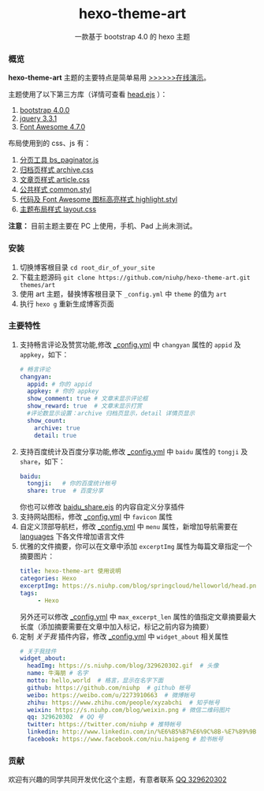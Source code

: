 <h1 align="center">hexo-theme-art</h1>
<p align="center">一款基于 bootstrap 4.0 的 hexo 主题</p>

### 概览

**hexo-theme-art** 主题的主要特点是简单易用  [>>>>>>在线演示](https://www.niuhp.com)。  


主题使用了以下第三方库（详情可查看 [head.ejs](layout/_partial/head.ejs) ）：  
1. [bootstrap 4.0.0](https://getbootstrap.com/docs/4.0/getting-started/introduction/)
2. [jquery 3.3.1](http://api.jquery.com/)
3. [Font Awesome 4.7.0](https://fontawesome.com/)

布局使用到的 css、js 有：  
1. [分页工具 bs_paginator.js](scripts/bs_paginator.js)
2. [归档页样式 archive.css](source/css/archive.css)
3. [文章页样式 article.css](source/css/article.css)
4. [公共样式 common.styl](source/css/common.styl)
5. [代码及 Font Awesome 图标高亮样式 highlight.styl](source/css/highlight.styl)
6. [主题布局样式 layout.css](source/css/layout.css)
    
**注意：** 目前主题主要在 PC 上使用，手机、Pad 上尚未测试。

### 安装

1. 切换博客根目录 `cd root_dir_of_your_site`
2. 下载主题源码 `git clone https://github.com/niuhp/hexo-theme-art.git themes/art`
3. 使用 art 主题，替换博客根目录下 `_config.yml` 中 `theme` 的值为 `art`
4. 执行 `hexo g` 重新生成博客页面

### 主要特性

1. 支持畅言评论及赞赏功能,修改 [_config.yml](_config.yml) 中 `changyan` 属性的 `appid` 及 `appkey`，如下：
    ```yaml
    # 畅言评论
    changyan:
      appid: # 你的 appid
      appkey: # 你的 appkey
      show_comment: true # 文章末显示评论框
      show_reward: true  # 文章末显示打赏
      #评论数显示设置：archive 归档页显示，detail 详情页显示
      show_count:
        archive: true
        detail: true
    ``` 
2. 支持百度统计及百度分享功能,修改 [_config.yml](_config.yml) 中 `baidu` 属性的 `tongji` 及 `share`，如下： 
   ```yaml
   baidu:
     tongji:   # 你的百度统计帐号
     share: true  # 百度分享
   ```
   你也可以修改 [baidu_share.ejs](layout/_plugin/baidu_share.ejs) 的内容自定义分享插件
3. 支持网站图标，修改 [_config.yml](_config.yml) 中 `favicon` 属性   
4. 自定义顶部导航栏，修改 [_config.yml](_config.yml) 中 `menu` 属性，新增加导航需要在 [languages](languages) 下各文件增加语言文件
5. 优雅的文件摘要，你可以在文章中添加 `excerptImg` 属性为每篇文章指定一个摘要图片：  
    ```yaml
    title: hexo-theme-art 使用说明
    categories: Hexo
    excerptImg: https://s.niuhp.com/blog/springcloud/helloworld/head.png
    tags: 
         - Hexo
    ```
    另外还可以修改 [_config.yml](_config.yml) 中 `max_excerpt_len` 属性的值指定文章摘要最大长度（添加摘要需要在文章中加入<!-- more -->标记，标记之前内容为摘要）
6. 定制 *关于我* 插件内容，修改 [_config.yml](_config.yml) 中 `widget_about` 相关属性
    ```yaml
    # 关于我挂件
    widget_about:
      headImg: https://s.niuhp.com/blog/329620302.gif  # 头像
      name: 牛海朋 # 名字
      motto: hello,world  # 格言，显示在名字下面
      github: https://github.com/niuhp  # github 帐号
      weibo: https://weibo.com/u/2273910663  # 微博帐号
      zhihu: https://www.zhihu.com/people/xyzabchi  # 知乎帐号
      weixin: https://s.niuhp.com/blog/weixin.png # 微信二维码图片
      qq: 329620302  # QQ 号
      twitter: https://twitter.com/niuhp # 推特帐号
      linkedin: http://www.linkedin.com/in/%E6%B5%B7%E6%9C%8B-%E7%89%9B-8627b9108/ # 领英帐号
      facebook: https://www.facebook.com/niu.haipeng # 脸书帐号
    ```

### 贡献

欢迎有兴趣的同学共同开发优化这个主题，有意者联系 [QQ 329620302](http://wpa.qq.com/msgrd?v=3&uin=329620302&site=qq&menu=yes) 